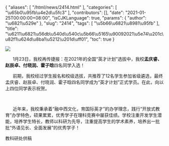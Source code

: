{
    "aliases": [
        "/html/news/2414.html"
    ],
    "categories": [
        "\u65b0\u95fb\u4e2d\u5fc3"
    ],
    "contributors": [],
    "date": "2021-01-25T00:00:00+08:00",
    "isCJKLanguage": true,
    "params": {
        "author": "\u6821\u529e"
    },
    "slug": "2414",
    "tags": [
        "\u5b66\u6821\u8981\u95fb"
    ],
    "title": "\u6211\u6821\u56db\u540d\u540c\u5b66\u5165\u90092021\u5e74\u201c\u82f1\u624d\u8ba1\u5212\u201d\uff01",
    "toc": true
}

![](https://cdn.tfls.online/mirror/full/e6a8d66ea12642dd93e8d0bb460da19cf88e0674.jpg)




  





      1月23日，我校再传捷报：在2021年的全国“英才计划”选拔中，我校**孟庆睿、赵辰卓、付晓润、霍子晗**四名同学入选！




  





      前期，我校经过学生报名和校级选拔，共推荐了12名学生参加省级遴选，最终孟庆睿、赵辰卓、付晓润、霍子晗四名同学成为“英才计划”正式学员。在此，向以上四位同学表示祝贺。




     




      近年来，我校秉承着“融中西文化，育国际英才”的办学理念，践行“开放式教育”办学特色，硕果累累，优秀学子在理科竞赛中屡获佳绩。学校注重开发学生潜能，培养学生特长，教师以科研为先导，注重提高学生的学术素养，培养出一批批“外语见长、全面发展”的优秀学子！





  






  





教科研处供稿

  



